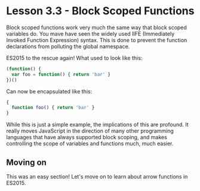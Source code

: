 # Lesson 3.3 - Block Scoped Functions

Block scoped functions work very much the same way that block scoped variables
do. You mave have seen the widely used IIFE (Immediately Invoked Function Expression)
syntax. This is done to prevent the function declarations from polluting the global namespace.

ES2015 to the rescue again! What used to look like this:

```js
(function() {
  var foo = function() { return 'bar' }
})()
```

Can now be encapsulated like this:

```js
{
  function foo() { return 'bar' }
}
```

While this is just a simple example, the implications of this are profound.
It really moves JavaScript in the direction of many other programming
languages that have always supported block scoping, and makes controlling
the scope of variables and functions much, much easier.

## Moving on
This was an easy section! Let's move on to learn about arrow functions in ES2015.
